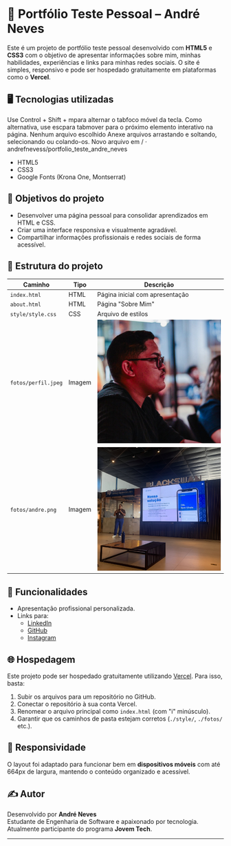 # 💼 Portfólio Teste Pessoal – André Neves

Este é um projeto de portfólio teste pessoal desenvolvido com **HTML5** e **CSS3** com o objetivo de apresentar informações sobre mim, minhas habilidades, experiências e links para minhas redes sociais. O site é simples, responsivo e pode ser hospedado gratuitamente em plataformas como o **Vercel**.

## 🖥️ Tecnologias utilizadas

Use Control + Shift + mpara alternar o tabfoco móvel da tecla. Como alternativa, use escpara tabmover para o próximo elemento interativo na página.
Nenhum arquivo escolhido
Anexe arquivos arrastando e soltando, selecionando ou colando-os.
Novo arquivo em / · andrefnevess/portfolio_teste_andre_neves

- HTML5
- CSS3
- Google Fonts (Krona One, Montserrat)

## 🎯 Objetivos do projeto

- Desenvolver uma página pessoal para consolidar aprendizados em HTML e CSS.
- Criar uma interface responsiva e visualmente agradável.
- Compartilhar informações profissionais e redes sociais de forma acessível.

## 📁 Estrutura do projeto

| Caminho                              | Tipo     | Descrição                                   |
|-------------------------------------|----------|---------------------------------------------|
| `index.html`                        | HTML     | Página inicial com apresentação             |
| `about.html`                        | HTML     | Página "Sobre Mim"                          |
| `style/style.css`                   | CSS      | Arquivo de estilos                          |
| `fotos/perfil.jpeg`                 | Imagem   | ![perfil](Fotos/perfil.jpeg)                |
| `fotos/andre.png`                   | Imagem   | ![perfil](Fotos/andre.png)                  |

## 🔗 Funcionalidades

- Apresentação profissional personalizada.
- Links para:
  - [LinkedIn](https://www.linkedin.com/in/andrefneves/)
  - [GitHub](https://github.com/andrefnevess)
  - [Instagram](https://www.instagram.com/andre.nevess?igsh=OG5remVhYXY4eXdo)

## 🌐 Hospedagem

Este projeto pode ser hospedado gratuitamente utilizando [Vercel](https://vercel.com). Para isso, basta:
1. Subir os arquivos para um repositório no GitHub.
2. Conectar o repositório à sua conta Vercel.
3. Renomear o arquivo principal como `index.html` (com "i" minúsculo).
4. Garantir que os caminhos de pasta estejam corretos (`./style/`, `./fotos/` etc.).

## 📱 Responsividade

O layout foi adaptado para funcionar bem em **dispositivos móveis** com até 664px de largura, mantendo o conteúdo organizado e acessível.

## ✍️ Autor

Desenvolvido por **André Neves**  
Estudante de Engenharia de Software e apaixonado por tecnologia.  
Atualmente participante do programa **Jovem Tech**.

---
